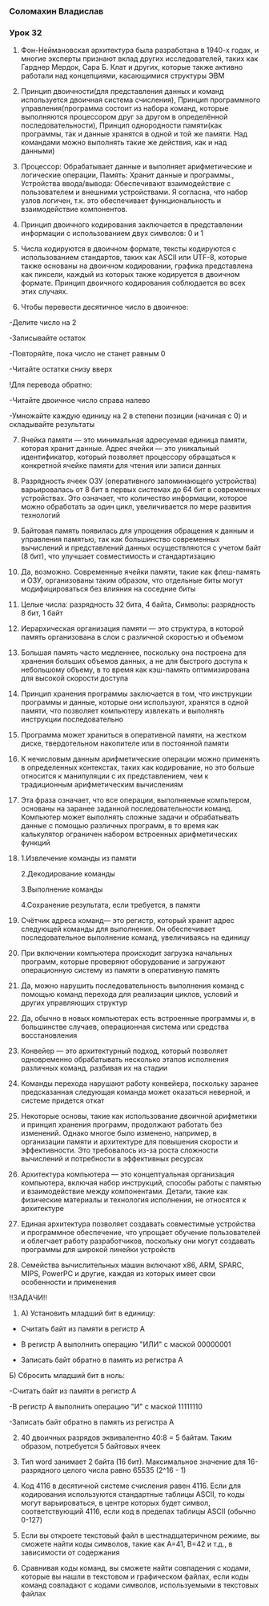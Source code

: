 ### Соломахин Владислав
### Урок 32

1) Фон-Неймановская архитектура была разработана в 1940-х годах, и многие эксперты признают вклад других исследователей, таких как Гарднер Мердок, Сара Б. Клат и других, которые также активно работали над концепциями, касающимися структуры ЭВМ

2) Принцип двоичности(для представления данных и команд используется двоичная система счисления), Принцип программного управления(программа состоит из набора команд, которые выполняются процессором друг за другом в определённой последовательности), Принцип однородности памяти(как программы, так и данные хранятся в одной и той же памяти. Над командами можно выполнять такие же действия, как и над данными)

3) Процессор: Обрабатывает данные и выполняет арифметические и логические операции, Память: Хранит данные и программы., Устройства ввода/вывода: Обеспечивают взаимодействие с пользователем и внешними устройствами. Я согласна, что набор узлов логичен, т.к. это обеспечивает функциональность и взаимодействие компонентов.

4) Принцип двоичного кодирования заключается в представлении информации с использованием двух символов: 0 и 1

5) Числа кодируются в двоичном формате, тексты кодируются с использованием стандартов, таких как ASCII или UTF-8, которые также основаны на двоичном кодировании, графика представлена как пиксели, каждый из которых также кодируется в двоичном формате. Принцип двоичного кодирования соблюдается во всех этих случаях.

6) Чтобы перевести десятичное число в двоичное:

-Делите число на 2

-Записывайте остаток

-Повторяйте, пока число не станет равным 0

-Читайте остатки снизу вверх

!Для перевода обратно:

-Читайте двоичное число справа налево

-Умножайте каждую единицу на 2 в степени позиции (начиная с 0) и складывайте результаты

7) Ячейка памяти — это минимальная адресуемая единица памяти, которая хранит данные. Адрес ячейки — это уникальный идентификатор, который позволяет процессору обращаться к конкретной ячейке памяти для чтения или записи данных

8) Разрядность ячеек ОЗУ (оперативного запоминающего устройства) варьировалась от 8 бит в первых системах до 64 бит в современных устройствах. Это означает, что количество информации, которое можно обработать за один цикл, увеличивается по мере развития технологий

9) Байтовая память появилась для упрощения обращения к данным и управления памятью, так как большинство современных вычислений и представлений данных осуществляются с учетом байт (8 бит), что улучшает совместимость и стандартизацию

10) Да, возможно. Современные ячейки памяти, такие как флеш-память и ОЗУ, организованы таким образом, что отдельные биты могут модифицироваться без влияния на соседние биты

11) Целые числа: разрядность 32 бита, 4 байта, Символы: разрядность 8 бит, 1 байт

12) Иерархическая организация памяти — это структура, в которой память организована в слои с различной скоростью и объемом

13) Большая память часто медленнее, поскольку она построена для хранения больших объемов данных, а не для быстрого доступа к небольшому объему, в то время как кэш-память оптимизирована для высокой скорости доступа

14) Принцип хранения программы заключается в том, что инструкции программы и данные, которые они используют, хранятся в одной памяти, что позволяет компьютеру извлекать и выполнять инструкции последовательно

15) Программа может храниться в оперативной памяти, на жестком диске, твердотельном накопителе или в постоянной памяти

16) К нечисловым данным арифметические операции можно применять в определенных контекстах, таких как кодирование, но это больше относится к манипуляции с их представлением, чем к традиционным арифметическим вычислениям

17) Эта фраза означает, что все операции, выполняемые компьтером, основаны на заранее заданной последовательности команд. Компьютер может выполнять сложные задачи и обрабатывать данные с помощью различных программ, в то время как калькулятор ограничен набором встроенных арифметических функций

18)  1.Извлечение команды из памяти

     2.Декодирование команды

     3.Выполнение команды

     4.Сохранение результата, если требуется, в памяти

19) Счётчик адреса команд— это регистр, который хранит адрес следующей команды для выполнения. Он обеспечивает последовательное выполнение команд, увеличиваясь на единицу

20) При включении компьютера происходит загрузка начальных программ, которые проверяют оборудование и загружают операционную систему из памяти в оперативную память

21) Да, можно нарушить последовательность выполнения команд с помощью команд перехода для реализации циклов, условий и других управляющих структур

22) Да, обычно в новых компьютерах есть встроенные программы и, в большинстве случаев, операционная система или средства восстановления

23) Конвейер — это архитектурный подход, который позволяет одновременно обрабатывать несколько этапов исполнения различных команд, разбивая их на стадии

24) Команды перехода нарушают работу конвейера, поскольку заранее предсказанная следующая команда может оказаться неверной, и системе придется откат

25) Некоторые основы, такие как использование двоичной арифметики и принцип хранения программ, продолжают работать без изменений. Однако многое было изменено, например, в организации памяти и архитектуре для повышения скорости и эффективности. Это требовалось из-за роста сложности вычислений и потребности в эффективных ресурсах

26) Архитектура компьютера — это концептуальная организация компьютера, включая набор инструкций, способы работы с памятью и взаимодействие между компонентами. Детали, такие как физические материалы и технология исполнения, не относятся к архитектуре

27) Единая архитектура позволяет создавать совместимые устройства и программное обеспечение, что упрощает обучение пользователей и облегчает работу разработчиков, поскольку они могут создавать программы для широкой линейки устройств

28) Семейства вычислительных машин включают x86, ARM, SPARC, MIPS, PowerPC и другие, каждая из которых имеет свои особенности и применения

!!ЗАДАЧИ!!

1) А) Установить младший бит в единицу:

- Считать байт из памяти в регистр A

- В регистр A выполнить операцию "ИЛИ" с маской 00000001

- Записать байт обратно в память из регистра A

Б) Сбросить младший бит в ноль:

-Считать байт из памяти в регистр A

-В регистр A выполнить операцию "И" с маской 11111110

-Записать байт обратно в память из регистра A

2) 40 двоичных разрядов эквивалентно 40:8 = 5 байтам. Таким образом, потребуется 5 байтовых ячеек

3) Тип word занимает 2 байта (16 бит). Максимальное значение для 16-разрядного целого числа равно 65535 (2^16 - 1)

4) Код 4116 в десятичной системе счисления равен 4116. Если для кодирования используются стандартные таблицы ASCII, то коды могут варьироваться, в центре которых будет символ, соответствующий 4116, если код в пределах таблицы ASCII (обычно 0-127)

5) Если вы откроете текстовый файл в шестнадцатеричном режиме, вы сможете найти коды символов, такие как A=41, B=42 и т.д., в зависимости от содержания

6) Сравнивая коды команд, вы сможете найти совпадения с кодами, которые вы нашли в текстовом и графическом файлах, если коды команд совпадают с кодами символов, используемыми в текстовых файлах

